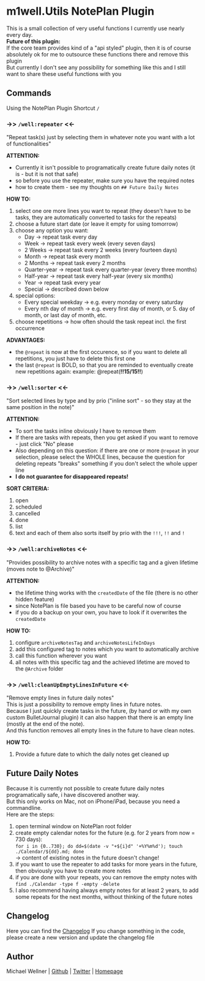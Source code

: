 # m1well.Utils NotePlan Plugin
This is a small collection of very useful functions I currently use nearly every day.  
**Future of this plugin:**  
If the core team provides kind of a "api styled" plugin, then it is of course absolutely ok for me to outsource these functions there and remove this plugin  
But currently I don't see any possibility for something like this and I still want to share these useful functions with you

## Commands
Using the NotePlan Plugin Shortcut `/`

### ->> `/well:repeater` <<-
"Repeat task(s) just by selecting them in whatever note you want with a lot of functionalities"  

**ATTENTION:**
- Currently it isn't possible to programatically create future daily notes (it is - but it is not that safe)
- so before you use the repeater, make sure you have the required notes
- how to create them - see my thoughts on `## Future Daily Notes`

**HOW TO:**
1. select one ore more lines you want to repeat (they doesn't have to be tasks, they are automatically converted to tasks for the repeats)
2. choose a future start date (or leave it empty for using tomorrow)
3. choose any option you want:
   - Day -> repeat task every day
   - Week -> repeat task every week (every seven days)
   - 2 Weeks -> repeat task every 2 weeks (every fourteen days)
   - Month -> repeat task every month
   - 2 Months -> repeat task every 2 months
   - Quarter-year -> repeat task every quarter-year (every three months)
   - Half-year -> repeat task every half-year (every six months)
   - Year -> repeat task every year
   - Special -> described down below
4. special options:
   - Every special weekday -> e.g. every monday or every saturday
   - Every nth day of month -> e.g. every first day of month, or 5. day of month, or last day of month, etc.
5. choose repetitions -> how often should the task repeat incl. the first occurrence

**ADVANTAGES:**
- the `@repeat` is now at the first occurence, so if you want to delete all repetitions, you just have to delete this first one
- the last `@repeat` is BOLD, so that you are reminded to eventually create new repetitions again: example: @repeat(**!!15/15!!**)

### ->> `/well:sorter` <<-
"Sort selected lines by type and by prio ("inline sort" - so they stay at the same position in the note)"  

**ATTENTION:**
- To sort the tasks inline obviously I have to remove them
- If there are tasks with repeats, then you get asked if you want to remove - just click "No" please 
- Also depending on this question: if there are one or more `@repeat` in your selection, please select the WHOLE lines, because the question for deleting repeats "breaks" something if you don't select the whole upper line
- **I do not guarantee for disappeared repeats!**  

**SORT CRITERIA:**
1. open
2. scheduled
3. cancelled
4. done
5. list
6. text
and each of them also sorts itself by prio with the `!!!`, `!!` and `!`

### ->> `/well:archiveNotes` <<-
"Provides possibility to archive notes with a specific tag and a given lifetime (moves note to @Archive)"  

**ATTENTION:**
- the lifetime thing works with the `createdDate` of the file (there is no other hidden feature)
- since NotePlan is file based you have to be careful now of course
- if you do a backup on your own, you have to look if it overwrites the `createdDate`

**HOW TO:**
1. configure `archiveNotesTag` and `archiveNotesLifeInDays`
2. add this configured tag to notes which you want to automatically archive
3. call this function wherever you want
4. all notes with this specific tag and the achieved lifetime are moved to the `@Archive` folder

### ->> `/well:cleanUpEmptyLinesInFuture` <<-
"Remove empty lines in future daily notes"  
This is just a possibility to remove empty lines in future notes.  
Because I just quickly create tasks in the future, (by hand or with my own custom BulletJournal plugin) it can also happen that there is an empty line (mostly at the end of the note).  
And this function removes all empty lines in the future to have clean notes.  

**HOW TO:**
1. Provide a future date to which the daily notes get cleaned up

## Future Daily Notes
Because it is currently not possible to create future daily notes programatically safe, i have discovered another way.  
But this only works on Mac, not on iPhone/iPad, because you need a commandline.  
Here are the steps:
1. open terminal window on NotePlan root folder
2. create empty calendar notes for the future (e.g. for 2 years from now = 730 days):  
   `for i in {0..730}; do dd=$(date -v "+${i}d" '+%Y%m%d'); touch ./Calendar/${dd}.md; done`  
   -> content of existing notes in the future doesn't change!
3. if you want to use the repeater to add tasks for more years in the future, then obviously you have to create more notes
4. if you are done with your repeats, you can remove the empty notes with `find ./Calendar -type f -empty -delete`
5. I also recommend having always empty notes for at least 2 years, to add some repeats for the next months, without thinking of the future notes

## Changelog
Here you can find the [Changelog](./CHANGELOG.md)
If you change something in the code, please create a new version and update the changelog file

## Author
Michael Wellner | [Github](https://github.com/m1well) | [Twitter](https://twitter.com/m1well) | [Homepage](https://m1well.com)
